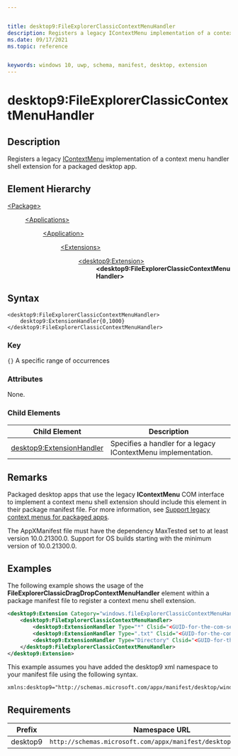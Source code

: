 ```yaml
---


title: desktop9:FileExplorerClassicContextMenuHandler
description: Registers a legacy IContextMenu implementation of a context menu handler shell extension for a packaged desktop app.
ms.date: 09/17/2021
ms.topic: reference


keywords: windows 10, uwp, schema, manifest, desktop, extension 
---
```


# desktop9:FileExplorerClassicContextMenuHandler

## Description

Registers a legacy [IContextMenu](/windows/win32/api/shobjidl_core/nn-shobjidl_core-icontextmenu) implementation of a context menu handler shell extension for a packaged desktop app.

## Element Hierarchy

<dl>
<dt><a href="element-package.md">&lt;Package&gt;</a></dt>
<dd>
<dl>
<dt><a href="element-applications.md">&lt;Applications&gt;</a></dt>
<dd>
<dl>
<dt><a href="element-application.md">&lt;Application&gt;</a></dt>
<dd>
<dl>
<dt><a href="element-1-extensions.md">&lt;Extensions&gt;</a></dt>
<dd>
<dl>
<dt><a href="element-desktop9-extension.md">&lt;desktop9:Extension&gt;</a></dt>
<dd><b>&lt;desktop9:FileExplorerClassicContextMenuHandler&gt;</b></dd>
</dl>
</dd>
</dl>
</dd>
</dl>
</dd>
</dl>
</dd>
</dl>

## Syntax
```syntax
<desktop9:FileExplorerClassicContextMenuHandler>
    desktop9:ExtensionHandler{0,1000}
</desktop9:FileExplorerClassicContextMenuHandler>
```

### Key
`{}` A specific range of occurrences


### Attributes

None.

### Child Elements

| Child Element | Description |
|---------------|-------------|
| [desktop9:ExtensionHandler](element-desktop9-extensionhandler.md) | Specifies a handler for a legacy IContextMenu implementation. | 


## Remarks

Packaged desktop apps that use the legacy **IContextMenu** COM interface to implement a context menu shell extension should include this element in their package manifest file. For more information, see [Support legacy context menus for packaged apps](/windows/msix/packaging-tool/support-legacy-context-menus).

The AppXManifest file must have the dependency MaxTested set to at least version 10.0.21300.0. Support for OS builds starting with the minimum version of 10.0.21300.0.

## Examples 

The following example shows the usage of the **FileExplorerClassicDragDropContextMenuHandler** element within a package manifest file to register a context menu shell extension.

```xml
<desktop9:Extension Category="windows.fileExplorerClassicContextMenuHandler">
    <desktop9:FileExplorerClassicContextMenuHandler>
        <desktop9:ExtensionHandler Type="*" Clsid="<GUID-for-the-com-server>" />
        <desktop9:ExtensionHandler Type=".txt" Clsid="<GUID-for-the-com-server>" />
        <desktop9:ExtensionHandler Type="Directory" Clsid="<GUID-for-the-com-server>" />
    </desktop9:FileExplorerClassicContextMenuHandler>
</desktop9:Extension>
``` 

This example assumes you have added the desktop9 xml namespace to your manifest file using the following syntax.

```xml
xmlns:desktop9="http://schemas.microsoft.com/appx/manifest/desktop/windows10/9"
```

## Requirements


| **Prefix**              |    **Namespace URL**                              |
|---------------|-------------------------------------------------------------|
| desktop9 | `http://schemas.microsoft.com/appx/manifest/desktop/windows10/9`|